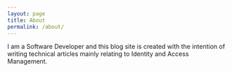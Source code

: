 ```yaml
---
layout: page
title: About
permalink: /about/
---
```

I am a Software Developer and this blog site is created with the intention of writing
technical articles mainly relating to Identity and Access Management. 


[jekyll-organization]: https://github.com/jekyll
